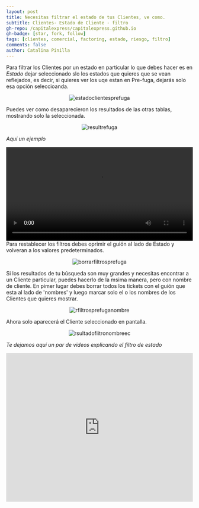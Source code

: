 ```yaml
---
layout: post
title: Necesitas filtrar el estado de tus Clientes, ve como.
subtitle: Clientes- Estado de Cliente - filtro
gh-repo: /capitalexpress/capitalexpress.github.io
gh-badge: [star, fork, follow]
tags: [clientes, comercial, factoring, estado, riesgo, filtro]
comments: false
author: Catalina Pinilla
---
```


Para filtrar los Clientes por un estado en particular lo que debes hacer es en *Estado* dejar seleccionado slo los estados que quieres que se vean reflejados, es decir, si quieres ver los uqe estan en Pre-fuga, dejarás solo esa opción seleccioanda. 

<p align="center">
  <img src="https://cdn.capitalexpress.cl/img/estadoclientesprefuga.png" alt="estadoclientesprefuga">
</p>

Puedes ver como desaparecieron los resultados de las otras tablas, mostrando solo la seleccionada.

<p align="center">
  <img src="https://cdn.capitalexpress.cl/img/resultrefuga.png" alt="resultrefuga">
</p>

*Aquí un ejemplo* 

<video width="100%"  controls>
  <source src="https://cdn.capitalexpress.cl/video/Filtrar_el_estado_de_clientes_de_un_ejecutivo_pero_con_estado_en_pre_fuga (1).mp4" type="video/mp4">
</video>
Para restablecer los filtros debes oprimir el guión al lado de Estado y volveran a los valores predeterminados.

<p align="center">
  <img src="https://cdn.capitalexpress.cl/img/borrarfiltrosprefuga.png" alt="borrarfiltrosprefuga">
</p>

Si los resultados de tu búsqueda son muy grandes y necesitas encontrar a un Cliente particular, puedes hacerlo de la msima manera, pero con nombre de cliente. En pimer lugar debes borrar todos los tickets con el guión que esta al lado de 'nombres' y luego marcar solo el o los nombres de los Clientes que quieres mostrar.

<p align="center">
  <img src="https://cdn.capitalexpress.cl/img/rfiltrosprefuganombre.png" alt="rfiltrosprefuganombre">
</p>

Ahora solo aparecerá el Cliente seleccionado en pantalla.

<p align="center">
  <img src="https://cdn.capitalexpress.cl/img/rsultadofiitronombreec.png" alt="rsultadofiitronombreec">
</p>

*Te dejamos aquí un par de videos explicando el filtro de estado* 
<iframe width="100%" height="400" src="https://www.loom.com/embed/e1bd694f195c49048f76f41cb33f2c6e" frameborder="0" allowfullscreen></iframe>